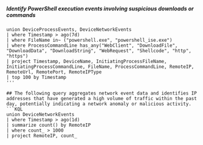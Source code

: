 ##### Identify PowerShell execution events involving suspicious downloads or commands
```KQL
union DeviceProcessEvents, DeviceNetworkEvents
| where Timestamp > ago(7d)
| where FileName in~ ("powershell.exe", "powershell_ise.exe")
| where ProcessCommandLine has_any("WebClient", "DownloadFile", "DownloadData", "DownloadString", "WebRequest", "Shellcode", "http", "https")
| project Timestamp, DeviceName, InitiatingProcessFileName, InitiatingProcessCommandLine, FileName, ProcessCommandLine, RemoteIP, RemoteUrl, RemotePort, RemoteIPType
| top 100 by Timestamp
'''

## The following query aggregates network event data and identifies IP addresses that have generated a high volume of traffic within the past day, potentially indicating a network anomaly or malicious activity.
```KQL
union DeviceNetworkEvents
| where Timestamp > ago(1d)
| summarize count() by RemoteIP
| where count_ > 1000
| project RemoteIP, count_
```

